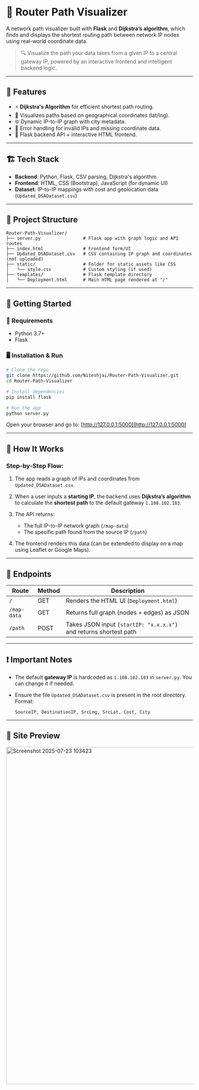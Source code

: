 # 🚁 Router Path Visualizer

A network path visualizer built with **Flask** and **Dijkstra’s algorithm**, which finds and displays the shortest routing path between network IP nodes using real-world coordinate data.

> 🔍 Visualize the path your data takes from a given IP to a central gateway IP, powered by an interactive frontend and intelligent backend logic.

---

## 📌 Features

* ⚡ **Dijkstra's Algorithm** for efficient shortest path routing.
* 🗽 Visualizes paths based on geographical coordinates (lat/lng).
* 🌐 Dynamic IP-to-IP graph with city metadata.
* 🧠 Error handling for invalid IPs and missing coordinate data.
* 🚀 Flask backend API + interactive HTML frontend.

---

## 🏗️ Tech Stack

* **Backend**: Python, Flask, CSV parsing, Dijkstra's algorithm
* **Frontend**: HTML, CSS (Bootstrap), JavaScript (for dynamic UI)
* **Dataset**: IP-to-IP mappings with cost and geolocation data (`Updated_DSADataset.csv`)

---

## 📁 Project Structure

```
Router-Path-Visualizer/
├── server.py                # Flask app with graph logic and API routes
├── index.html               # Frontend form/UI
├── Updated_DSADataset.csv   # CSV containing IP graph and coordinates (not uploaded)
├── static/                  # Folder for static assets like CSS
│   └── style.css            # Custom styling (if used)
├── templates/               # Flask template directory
│   └── Deployment.html      # Main HTML page rendered at "/"
```

---

## 🚀 Getting Started

### 🧠 Requirements

* Python 3.7+
* Flask

### 🖥️ Installation & Run

```bash
# Clone the repo
git clone https://github.com/Niteshjai/Router-Path-Visualizer.git
cd Router-Path-Visualizer

# Install dependencies
pip install flask

# Run the app
python server.py
```

Open your browser and go to: [http://127.0.0.1:5000](http://127.0.0.1:5000)

---

## 🔎 How It Works

### Step-by-Step Flow:

1. The app reads a graph of IPs and coordinates from `Updated_DSADataset.csv`.
2. When a user inputs a **starting IP**, the backend uses **Dijkstra’s algorithm** to calculate the **shortest path** to the default gateway `1.108.102.183`.
3. The API returns:

   * The full IP-to-IP network graph (`/map-data`)
   * The specific path found from the source IP (`/path`)
4. The frontend renders this data (can be extended to display on a map using Leaflet or Google Maps).

---

## 📌 Endpoints

| Route       | Method | Description                                                       |
| ----------- | ------ | ----------------------------------------------------------------- |
| `/`         | GET    | Renders the HTML UI (`Deployment.html`)                           |
| `/map-data` | GET    | Returns full graph (nodes + edges) as JSON                        |
| `/path`     | POST   | Takes JSON input `{startIP: "x.x.x.x"}` and returns shortest path |

---

## ❗ Important Notes

* The default **gateway IP** is hardcoded as `1.108.102.183` in `server.py`. You can change it if needed.
* Ensure the file `Updated_DSADataset.csv` is present in the root directory. Format:

  ```
  SourceIP, DestinationIP, SrcLng, SrcLat, Cost, City
  ```

---

## 📸 Site Preview 

<img width="1886" height="910" alt="Screenshot 2025-07-23 103423" src="https://github.com/user-attachments/assets/b53d5f2c-ba22-4e41-9c95-bdfc4513b79d" />

